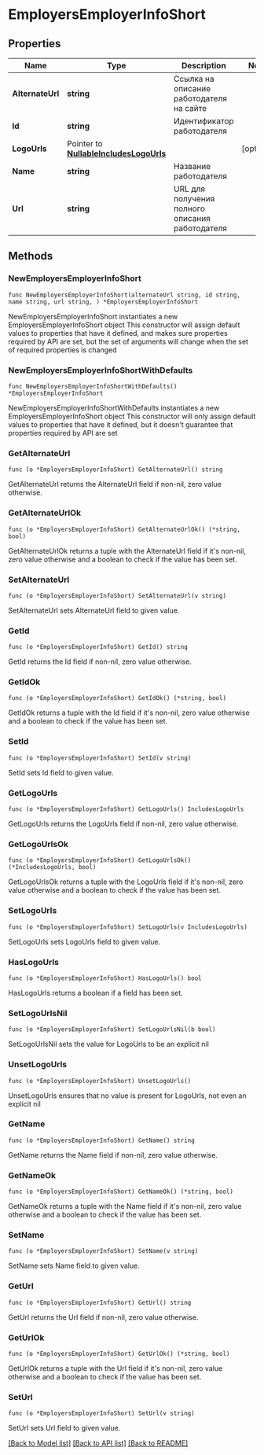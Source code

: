 # EmployersEmployerInfoShort

## Properties

Name | Type | Description | Notes
------------ | ------------- | ------------- | -------------
**AlternateUrl** | **string** | Ссылка на описание работодателя на сайте | 
**Id** | **string** | Идентификатор работодателя | 
**LogoUrls** | Pointer to [**NullableIncludesLogoUrls**](IncludesLogoUrls.md) |  | [optional] 
**Name** | **string** | Название работодателя | 
**Url** | **string** | URL для получения полного описания работодателя | 

## Methods

### NewEmployersEmployerInfoShort

`func NewEmployersEmployerInfoShort(alternateUrl string, id string, name string, url string, ) *EmployersEmployerInfoShort`

NewEmployersEmployerInfoShort instantiates a new EmployersEmployerInfoShort object
This constructor will assign default values to properties that have it defined,
and makes sure properties required by API are set, but the set of arguments
will change when the set of required properties is changed

### NewEmployersEmployerInfoShortWithDefaults

`func NewEmployersEmployerInfoShortWithDefaults() *EmployersEmployerInfoShort`

NewEmployersEmployerInfoShortWithDefaults instantiates a new EmployersEmployerInfoShort object
This constructor will only assign default values to properties that have it defined,
but it doesn't guarantee that properties required by API are set

### GetAlternateUrl

`func (o *EmployersEmployerInfoShort) GetAlternateUrl() string`

GetAlternateUrl returns the AlternateUrl field if non-nil, zero value otherwise.

### GetAlternateUrlOk

`func (o *EmployersEmployerInfoShort) GetAlternateUrlOk() (*string, bool)`

GetAlternateUrlOk returns a tuple with the AlternateUrl field if it's non-nil, zero value otherwise
and a boolean to check if the value has been set.

### SetAlternateUrl

`func (o *EmployersEmployerInfoShort) SetAlternateUrl(v string)`

SetAlternateUrl sets AlternateUrl field to given value.


### GetId

`func (o *EmployersEmployerInfoShort) GetId() string`

GetId returns the Id field if non-nil, zero value otherwise.

### GetIdOk

`func (o *EmployersEmployerInfoShort) GetIdOk() (*string, bool)`

GetIdOk returns a tuple with the Id field if it's non-nil, zero value otherwise
and a boolean to check if the value has been set.

### SetId

`func (o *EmployersEmployerInfoShort) SetId(v string)`

SetId sets Id field to given value.


### GetLogoUrls

`func (o *EmployersEmployerInfoShort) GetLogoUrls() IncludesLogoUrls`

GetLogoUrls returns the LogoUrls field if non-nil, zero value otherwise.

### GetLogoUrlsOk

`func (o *EmployersEmployerInfoShort) GetLogoUrlsOk() (*IncludesLogoUrls, bool)`

GetLogoUrlsOk returns a tuple with the LogoUrls field if it's non-nil, zero value otherwise
and a boolean to check if the value has been set.

### SetLogoUrls

`func (o *EmployersEmployerInfoShort) SetLogoUrls(v IncludesLogoUrls)`

SetLogoUrls sets LogoUrls field to given value.

### HasLogoUrls

`func (o *EmployersEmployerInfoShort) HasLogoUrls() bool`

HasLogoUrls returns a boolean if a field has been set.

### SetLogoUrlsNil

`func (o *EmployersEmployerInfoShort) SetLogoUrlsNil(b bool)`

 SetLogoUrlsNil sets the value for LogoUrls to be an explicit nil

### UnsetLogoUrls
`func (o *EmployersEmployerInfoShort) UnsetLogoUrls()`

UnsetLogoUrls ensures that no value is present for LogoUrls, not even an explicit nil
### GetName

`func (o *EmployersEmployerInfoShort) GetName() string`

GetName returns the Name field if non-nil, zero value otherwise.

### GetNameOk

`func (o *EmployersEmployerInfoShort) GetNameOk() (*string, bool)`

GetNameOk returns a tuple with the Name field if it's non-nil, zero value otherwise
and a boolean to check if the value has been set.

### SetName

`func (o *EmployersEmployerInfoShort) SetName(v string)`

SetName sets Name field to given value.


### GetUrl

`func (o *EmployersEmployerInfoShort) GetUrl() string`

GetUrl returns the Url field if non-nil, zero value otherwise.

### GetUrlOk

`func (o *EmployersEmployerInfoShort) GetUrlOk() (*string, bool)`

GetUrlOk returns a tuple with the Url field if it's non-nil, zero value otherwise
and a boolean to check if the value has been set.

### SetUrl

`func (o *EmployersEmployerInfoShort) SetUrl(v string)`

SetUrl sets Url field to given value.



[[Back to Model list]](../README.md#documentation-for-models) [[Back to API list]](../README.md#documentation-for-api-endpoints) [[Back to README]](../README.md)


